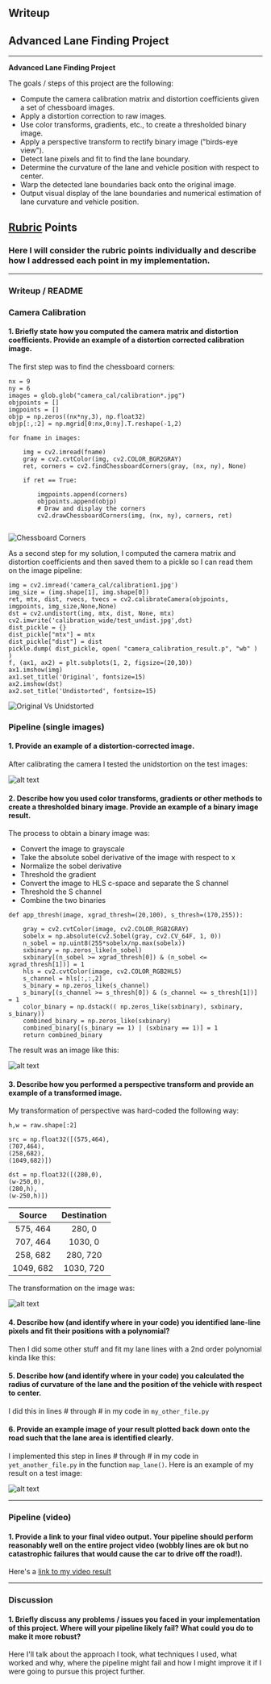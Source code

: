 ## Writeup
## Advanced Lane Finding Project

---

**Advanced Lane Finding Project**

The goals / steps of this project are the following:

* Compute the camera calibration matrix and distortion coefficients given a set of chessboard images.
* Apply a distortion correction to raw images.
* Use color transforms, gradients, etc., to create a thresholded binary image.
* Apply a perspective transform to rectify binary image ("birds-eye view").
* Detect lane pixels and fit to find the lane boundary.
* Determine the curvature of the lane and vehicle position with respect to center.
* Warp the detected lane boundaries back onto the original image.
* Output visual display of the lane boundaries and numerical estimation of lane curvature and vehicle position.

[//]: # (Image References)

[image1]: ./writeup_imgs/original_undist.png "Undistorted"

[image2]: ./writeup_imgs/chessboard.png "Chessboard Corners"

[image3]: ./writeup_imgs/test_udist.png "Image Unidstorted"

[image4]: ./writeup_imgs/combined_binary.png "Combined binary thresholds"



[image5]: ./writeup_imgs/undist_warped.png "Unidstored and warped"

[image6]: ./examples/example_output.jpg "Output"
[video1]: ./project_video.mp4 "Video"

## [Rubric](https://review.udacity.com/#!/rubrics/571/view) Points

### Here I will consider the rubric points individually and describe how I addressed each point in my implementation.  

---

### Writeup / README


### Camera Calibration

#### 1. Briefly state how you computed the camera matrix and distortion coefficients. Provide an example of a distortion corrected calibration image.

The first step was to find the chessboard corners:

````
nx = 9 
ny = 6 
images = glob.glob("camera_cal/calibration*.jpg")
objpoints = []
imgpoints = []
objp = np.zeros((nx*ny,3), np.float32)
objp[:,:2] = np.mgrid[0:nx,0:ny].T.reshape(-1,2)

for fname in images:
    
    img = cv2.imread(fname)
    gray = cv2.cvtColor(img, cv2.COLOR_BGR2GRAY)
    ret, corners = cv2.findChessboardCorners(gray, (nx, ny), None)
    
    if ret == True:
        
        imgpoints.append(corners)
        objpoints.append(objp)
        # Draw and display the corners
        cv2.drawChessboardCorners(img, (nx, ny), corners, ret)
       
````

![Chessboard Corners][image2]

As a second step for my solution, I computed the camera matrix and distortion coefficients and then saved them to a pickle so I can read them on the image pipeline:

````
img = cv2.imread('camera_cal/calibration1.jpg')
img_size = (img.shape[1], img.shape[0])
ret, mtx, dist, rvecs, tvecs = cv2.calibrateCamera(objpoints, imgpoints, img_size,None,None)
dst = cv2.undistort(img, mtx, dist, None, mtx)
cv2.imwrite('calibration_wide/test_undist.jpg',dst)
dist_pickle = {}
dist_pickle["mtx"] = mtx
dist_pickle["dist"] = dist
pickle.dump( dist_pickle, open( "camera_calibration_result.p", "wb" ) )
f, (ax1, ax2) = plt.subplots(1, 2, figsize=(20,10))
ax1.imshow(img)
ax1.set_title('Original', fontsize=15)
ax2.imshow(dst)
ax2.set_title('Undistorted', fontsize=15)
````

![Original Vs Unidstorted][image1]


### Pipeline (single images)

#### 1. Provide an example of a distortion-corrected image.

After calibrating the camera I tested the unidstortion on the test images:

![alt text][image3]


#### 2. Describe how you used color transforms, gradients or other methods to create a thresholded binary image.  Provide an example of a binary image result.

The process to obtain a binary image was:
* Convert the image to grayscale
* Take the absolute sobel derivative of the image with respect to x
* Normalize the sobel derivative
* Threshold the gradient
* Convert the image to HLS c-space and separate the S channel
* Threshold the S channel
* Combine the two binaries

````
def app_thresh(image, xgrad_thresh=(20,100), s_thresh=(170,255)):
    
    gray = cv2.cvtColor(image, cv2.COLOR_RGB2GRAY)    
    sobelx = np.absolute(cv2.Sobel(gray, cv2.CV_64F, 1, 0))    
    n_sobel = np.uint8(255*sobelx/np.max(sobelx))    
    sxbinary = np.zeros_like(n_sobel)
    sxbinary[(n_sobel >= xgrad_thresh[0]) & (n_sobel <= xgrad_thresh[1])] = 1
    hls = cv2.cvtColor(image, cv2.COLOR_RGB2HLS)
    s_channel = hls[:,:,2]
    s_binary = np.zeros_like(s_channel)
    s_binary[(s_channel >= s_thresh[0]) & (s_channel <= s_thresh[1])] = 1
    color_binary = np.dstack(( np.zeros_like(sxbinary), sxbinary, s_binary))
    combined_binary = np.zeros_like(sxbinary)
    combined_binary[(s_binary == 1) | (sxbinary == 1)] = 1
    return combined_binary
````

The result was an image like this:

![alt text][image4]


#### 3. Describe how you performed a perspective transform and provide an example of a transformed image.

My transformation of perspective was hard-coded the following way:
````
h,w = raw.shape[:2]

src = np.float32([(575,464),
(707,464),
(258,682),
(1049,682)])

dst = np.float32([(280,0),
(w-250,0),
(280,h),
(w-250,h)])
````

| Source        | Destination   | 
|:-------------:|:-------------:| 
| 575, 464      | 280, 0        | 
| 707, 464      | 1030, 0       |
| 258, 682      | 280, 720      |
| 1049, 682     | 1030, 720     |


The transformation on the image was:

![alt text][image5]


#### 4. Describe how (and identify where in your code) you identified lane-line pixels and fit their positions with a polynomial?

Then I did some other stuff and fit my lane lines with a 2nd order polynomial kinda like this:



#### 5. Describe how (and identify where in your code) you calculated the radius of curvature of the lane and the position of the vehicle with respect to center.

I did this in lines # through # in my code in `my_other_file.py`

#### 6. Provide an example image of your result plotted back down onto the road such that the lane area is identified clearly.

I implemented this step in lines # through # in my code in `yet_another_file.py` in the function `map_lane()`.  Here is an example of my result on a test image:

![alt text][image6]

---

### Pipeline (video)

#### 1. Provide a link to your final video output.  Your pipeline should perform reasonably well on the entire project video (wobbly lines are ok but no catastrophic failures that would cause the car to drive off the road!).

Here's a [link to my video result](./project_video.mp4)

---

### Discussion

#### 1. Briefly discuss any problems / issues you faced in your implementation of this project.  Where will your pipeline likely fail?  What could you do to make it more robust?

Here I'll talk about the approach I took, what techniques I used, what worked and why, where the pipeline might fail and how I might improve it if I were going to pursue this project further.  
